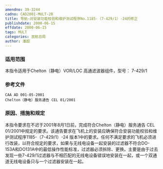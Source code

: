 ```yaml
---
amendno: 39-3244
cadno: CAD2001-MULT-28
title: 导航—对安装功能校验和维护测试程序No.1185-（7-429/1）-24的修正
publishdate: 2000-06-15
effdate: 2000-06-15
tags: MULT
categories: 民航总局
author: 潘超
---
```


### 适用范围 
本指令适用于Chelton（静电）VOR/LOC 高通滤波器组件，型号： 7-429/1

<!--more-->
### 参考文件
    CAA AD 001-05-2001 
    Chelton（静电）服务通告 CEL 01/2001 

### 原因、措施和规定 
本指令要求在不迟于2001年8月1日前，完成符合Chelton（静电）服务通告 CEL 01/2001中规定的要求。该通告要求在飞机上的安装应确保符合安装功能校验和维护测试程序1185-（7-429/1）-24 版本1中的要求。任何不满足要求的飞机必须进行改装，以符合规定的要求，如果与无线电设备一起安装的过滤器不符合DO-153A和DO131A中的最低操作性能标准，过滤器必须拆除、更换。主要是由于过去发现一些7-429/1过滤器与不相匹配的无线电设备错误地安装在一起，或一个双通道无线电设备只与一个过滤器安装在一起。
